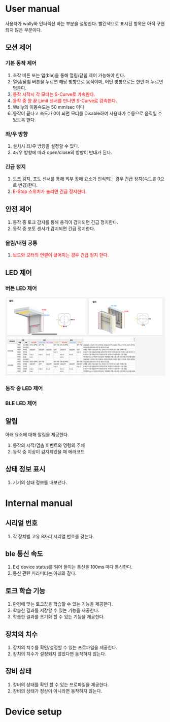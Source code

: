 # User manual

사용자가 wally와 인터렉션 하는 부분을 설명한다.
빨간색으로 표시된 항목은 아직 구현되지 않은 부분이다.

## 모션 제어
### 기본 동작 제어
1. 조작 버튼 또는 앱(ble)을 통해 열림/닫힘 제어 가능해야 한다.
2. 열림/닫힘 버튼을 누르면 해당 방향으로 움직이며, 어떤 방향으로든 한번 더 누르면 멈춘다.
3. <span style="color:red"> 동작 시작시 각 모터는 S-Curve로 가속한다.</span>
4. <span style="color:red"> 동작 중 양 끝 Limit 센서를 만나면 S-Curve로 감속한다.</span>
5. Wally의 이동속도는 50 mm/sec 이다
6. 동작이 끝나고 속도가 0이 되면 모터를 Disable하여 사용자가 수동으로 움직일 수 있도록 한다.

### 좌/우 방향
1. 설치시 좌/우 방향을 설정할 수 있다.
2. 좌/우 방향에 따라 open/close의 방향이 반대가 된다.

### 긴급 정지
1. 토크 감지, 포토 센서를 통해 외부 장애 요소가 인식되는 경우 긴급 정지(속도를 0으로 변경)한다.
2. <span style="color: red">E-Stop 스위치가 눌리면 긴급 정지한다.</span>

## 안전 제어
1. 동작 중 토크 감지를 통해 충격이 감지되면 긴급 정지한다.
2. 동작 중 포토 센서가 감지되면 긴급 정지한다.

### 올림/내림 공통
1. <span style="color: red">보드와 모터의 연결이 끊어지는 경우 긴급 정지 한다.</span>

## LED 제어
### 버튼 LED  제어
![led_button_control](./images/led_button_control.png)

### 동작 중 LED 제어

### BLE LED  제어
## 알림
아래 요소에 대해 알림을 제공한다.

1. 동작의 시작/멈춤 이벤트와 명령의 주체
2. 동작 중 이상이 감지되었을 때 에러코드

## 상태 정보 표시
1. 기기의 상태 정보를 내보낸다.

# Internal manual
## 시리얼 번호
1. 각 장치별 고유 8자리 시리얼 번호를 갖는다.

## ble 통신 속도
1. Ex) device status를 읽어 들이는 통신을 100ms 마다 통신한다.
2. 통신 관련 파라미터는 아래와 같다.

## 토크 학습 기능
1. 환경에 맞는 토크값을 학습할 수 있는 기능을 제공한다.
2. 학습한 결과를 저장할 수 있는 기능을 제공한다.
3. 학습한 결과를 초기화 할 수 있는 기능을 제공한다.

## 장치의 치수
1. 장치의 치수를 확인/설정할 수 있는 프로파일을 제공한다.
2. 장치의 치수가 설정되지 않았다면 동작하지 않는다.

## 장비 상태
1. 장비의 상태를 확인 할 수 있는 프로파일을 제공한다.
2. 장비의 상태가 정상이 아니라면 동작하지 않는다.

# Device setup
